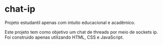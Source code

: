 # chat-ip

Projeto estudantil apenas com intuito educacional e acadêmico.

Este projeto tem como objetivo um chat de threads por meio de sockets ip. Foi construido apenas utilizando HTML, CSS e JavaScript.
